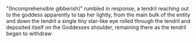 "(Incomprehensible gibberish)" rumbled in response, a tendril reaching out to the goddess apparently to tap her lightly, from the main bulk of the entity and down the tendril a single tiny star-like eye rolled through the tendril and deposited itself on the Goddesses shoulder, remaining there as the tendril began to withdraw